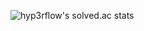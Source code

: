 

![hyp3rflow's solved.ac stats](https://github-readme-solvedac.hyp3rflow.vercel.app/api/?handle=chltmdgh522)
